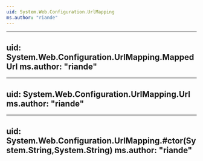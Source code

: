 ```yaml
---
uid: System.Web.Configuration.UrlMapping
ms.author: "riande"
---
```


---
uid: System.Web.Configuration.UrlMapping.MappedUrl
ms.author: "riande"
---

---
uid: System.Web.Configuration.UrlMapping.Url
ms.author: "riande"
---

---
uid: System.Web.Configuration.UrlMapping.#ctor(System.String,System.String)
ms.author: "riande"
---
